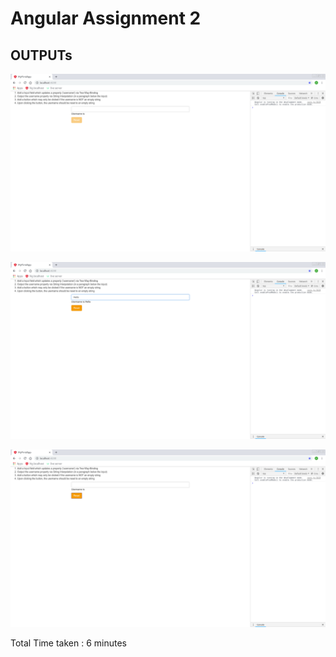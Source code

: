# Angular Assignment 2

## OUTPUTs

![alt text](.Screenshots/resetDisabled.png)

![alt text](.Screenshots/dispData.png)

![alt text](.Screenshots/resetEnable.png)

Total Time taken : 6 minutes